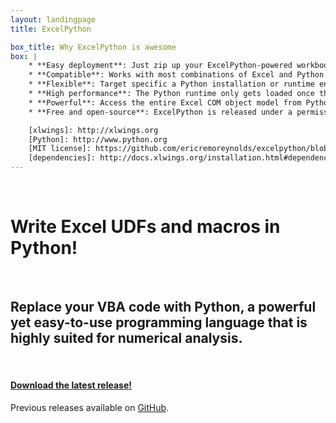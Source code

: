 ```yaml
---
layout: landingpage
title: ExcelPython

box_title: Why ExcelPython is awesome
box: |
    * **Easy deployment**: Just zip up your ExcelPython-powered workbook folder and distribute! No messing around with installing add-ins or registering COM servers on the end-user's machine.
    * **Compatible**: Works with most combinations of Excel and Python - you can even mix 32 and 64 bits. Plays well with [xlwings]!
    * **Flexible**: Target specific a Python installation or runtime environment for your workbook.
    * **High performance**: The Python runtime only gets loaded once the first time you call into Python code, which means the successive calls are not slowed down by heavy library imports.
    * **Powerful**: Access the entire Excel COM object model from Python.
    * **Free and open-source**: ExcelPython is released under a permissive [MIT license][].

    [xlwings]: http://xlwings.org
    [Python]: http://www.python.org
    [MIT license]: https://github.com/ericremoreynolds/excelpython/blob/master/LICENSE
    [dependencies]: http://docs.xlwings.org/installation.html#dependencies
---
```


<div>
&nbsp;
</div>

# Write Excel UDFs and macros in Python!

<div>
&nbsp;
</div>

## Replace your VBA code with Python, a powerful yet easy-to-use programming language that is highly suited for numerical analysis.

<div>
&nbsp;
</div>


#### <a href="https://github.com/ericremoreynolds/excelpython/releases/download/v2.0.6/excelpython-2.0.6.exe" class="btn btn-default"><img class="glyphicon glyphicon-download">Download the latest release!</a>

Previous releases available on [GitHub][].

<div>
&nbsp;
</div>


[GitHub]: https://github.com/ericremoreynolds/excelpython/releases

<!--
<div class="video-container">
<iframe src="//fast.wistia.net/embed/iframe/fb3pft6wdu?videoFoam=true" allowtransparency="true" frameborder="0" scrolling="no" class="wistia_embed" name="wistia_embed" allowfullscreen mozallowfullscreen webkitallowfullscreen oallowfullscreen msallowfullscreen width="640" height="400"></iframe><script src="//fast.wistia.net/assets/external/iframe-api-v1.js"></script>
</div>
-->

